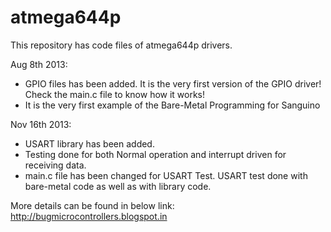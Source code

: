 atmega644p
==========
This repository has code files of atmega644p drivers.

Aug 8th 2013:
- GPIO files has been added. It is the very first version of the GPIO driver! Check the main.c file to know how it works!
- It is the very first example of the Bare-Metal Programming for Sanguino

Nov 16th 2013:
- USART library has been added.
- Testing done for both Normal operation and interrupt driven for receiving data.
- main.c file has been changed for USART Test. USART test done with bare-metal code as well as with library code.

More details can be found in below link:
http://bugmicrocontrollers.blogspot.in
